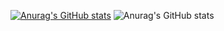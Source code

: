 [![Anurag's GitHub stats](https://github-readme-stats.vercel.app/api?username=ShirkNeko)](https://github.com/anuraghazra/github-readme-stats)
![Anurag's GitHub stats](https://github-readme-stats.vercel.app/api?username=anuraghazra&show_icons=true)

